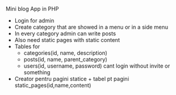 Mini blog App in PHP

- Login for admin
- Create category that are showed in a menu or in a side menu
- In every category admin can write posts
- Also need static pages with static content
- Tables for 
    - categories(id, name, description)
    - posts(id, name, parent_category)
    - users(id, username, password) cant login without invite or something
- Creator pentru pagini statice + tabel pt pagini static_pages(id,name,content)